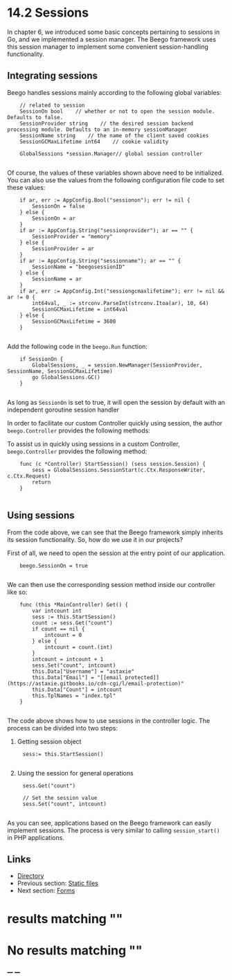 
# 14.2 Sessions

In chapter 6, we introduced some basic concepts pertaining to sessions in Go, and we implemented a session manager. The Beego framework uses this session manager to implement some convenient session-handling functionality. 

## Integrating sessions

Beego handles sessions mainly according to the following global variables:
``` 
    // related to session
    SessionOn bool    // whether or not to open the session module. Defaults to false. 
    SessionProvider string    // the desired session backend processing module. Defaults to an in-memory sessionManager 
    SessionName string    // the name of the client saved cookies
    SessionGCMaxLifetime int64    // cookie validity
    
    GlobalSessions *session.Manager// global session controller
    
```

Of course, the values of these variables shown above need to be initialized. You can also use the values from the following configuration file code to set these values:
``` 
    if ar, err := AppConfig.Bool("sessionon"); err != nil {
        SessionOn = false
    } else {
        SessionOn = ar
    }
    if ar := AppConfig.String("sessionprovider"); ar == "" {
        SessionProvider = "memory"
    } else {
        SessionProvider = ar
    }
    if ar := AppConfig.String("sessionname"); ar == "" {
        SessionName = "beegosessionID"
    } else {
        SessionName = ar
    }
    if ar, err := AppConfig.Int("sessiongcmaxlifetime"); err != nil && ar != 0 {
        int64val, _ := strconv.ParseInt(strconv.Itoa(ar), 10, 64)
        SessionGCMaxLifetime = int64val
    } else {
        SessionGCMaxLifetime = 3600
    }
    
```

Add the following code in the `beego.Run` function:
``` 
    if SessionOn {
        GlobalSessions, _ = session.NewManager(SessionProvider, SessionName, SessionGCMaxLifetime)
        go GlobalSessions.GC()
    }
    
```

As long as `SessionOn` is set to true, it will open the session by default with an independent goroutine session handler 

In order to facilitate our custom Controller quickly using session, the author `beego.Controller` provides the following methods:

To assist us in quickly using sessions in a custom Controller, `beego.Controller` provides the following method:
``` 
    func (c *Controller) StartSession() (sess session.Session) {
        sess = GlobalSessions.SessionStart(c.Ctx.ResponseWriter, c.Ctx.Request)
        return
    }        
    
```

## Using sessions

From the code above, we can see that the Beego framework simply inherits its session functionality. So, how do we use it in our projects? 

First of all, we need to open the session at the entry point of our application. 
``` 
    beego.SessionOn = true
    
```

We can then use the corresponding session method inside our controller like so: 
``` 
    func (this *MainController) Get() {
        var intcount int
        sess := this.StartSession()
        count := sess.Get("count")
        if count == nil {
            intcount = 0
        } else {
            intcount = count.(int)
        }
        intcount = intcount + 1
        sess.Set("count", intcount)
        this.Data["Username"] = "astaxie"
        this.Data["Email"] = "[[email protected]](https://astaxie.gitbooks.io/cdn-cgi/l/email-protection)"
        this.Data["Count"] = intcount
        this.TplNames = "index.tpl"
    }
    
```

The code above shows how to use sessions in the controller logic. The process can be divided into two steps: 

  1. Getting session object
```      // Get the object, similar in PHP session_start()
     sess:= this.StartSession()
    
```

  2. Using the session for general operations 
```      // Get the session values , similar in PHP $ _SESSION ["count"]
     sess.Get("count")
    
     // Set the session value
     sess.Set("count", intcount)
    
```




As you can see, applications based on the Beego framework can easily implement sessions. The process is very similar to calling `session_start()` in PHP applications. 

## Links

  * [Directory](preface.md)
  * Previous section: [Static files](14.1.md)
  * Next section: [Forms](14.3.md)

#  results matching ""




# No results matching ""

[ __](14.1.md) [ __](14.3.md)
